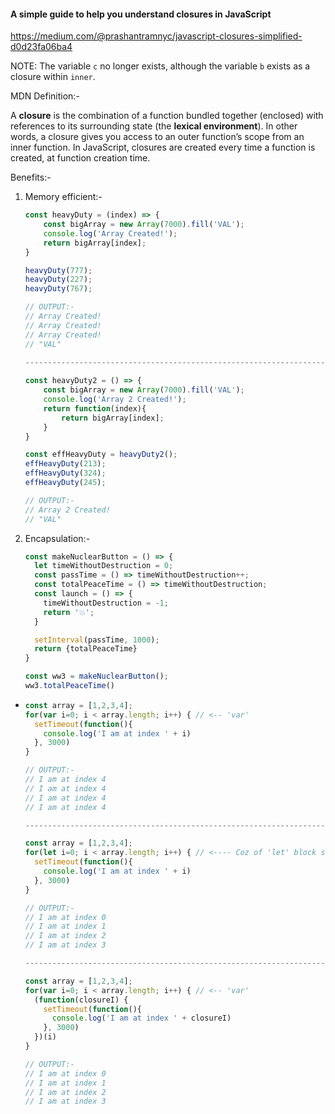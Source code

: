 #### A simple guide to help you understand closures in JavaScript

https://medium.com/@prashantramnyc/javascript-closures-simplified-d0d23fa06ba4

NOTE: The variable `c` no longer exists, although the variable `b` exists as a closure within `inner`.



MDN Definition:-

A **closure** is the combination of a function bundled together (enclosed) with references to its surrounding state (the **lexical environment**). In other words, a closure gives you access to an outer function’s scope from an inner function. In JavaScript, closures are created every time a function is created, at function creation time.



Benefits:-

1. Memory efficient:-

   ```javascript
   const heavyDuty = (index) => {
       const bigArray = new Array(7000).fill('VAL');
       console.log('Array Created!');
       return bigArray[index];
   }
   
   heavyDuty(777);
   heavyDuty(227);
   heavyDuty(767);
   
   // OUTPUT:-
   // Array Created!
   // Array Created!
   // Array Created!
   // "VAL"
   
   -------------------------------------------------------------------
       
   const heavyDuty2 = () => {
       const bigArray = new Array(7000).fill('VAL');
       console.log('Array 2 Created!');
       return function(index){
           return bigArray[index];
       }
   }
   
   const effHeavyDuty = heavyDuty2();
   effHeavyDuty(213);
   effHeavyDuty(324);
   effHeavyDuty(245);
   
   // OUTPUT:-
   // Array 2 Created!
   // "VAL"
   ```

   

2. Encapsulation:-

   ```javascript
   const makeNuclearButton = () => {
     let timeWithoutDestruction = 0;
     const passTime = () => timeWithoutDestruction++;
     const totalPeaceTime = () => timeWithoutDestruction;
     const launch = () => {
       timeWithoutDestruction = -1;
       return '💥';
     }
   
     setInterval(passTime, 1000);
     return {totalPeaceTime}
   }
   
   const ww3 = makeNuclearButton();
   ww3.totalPeaceTime()
   ```



- ```javascript
  const array = [1,2,3,4];
  for(var i=0; i < array.length; i++) { // <-- 'var'
    setTimeout(function(){
      console.log('I am at index ' + i)
    }, 3000)
  }
  
  // OUTPUT:-
  // I am at index 4
  // I am at index 4
  // I am at index 4
  // I am at index 4
  
  --------------------------------------------------------------------
  
  const array = [1,2,3,4];
  for(let i=0; i < array.length; i++) { // <---- Coz of 'let' block scope is being used here
    setTimeout(function(){
      console.log('I am at index ' + i)
    }, 3000)
  }
  
  // OUTPUT:-
  // I am at index 0
  // I am at index 1
  // I am at index 2
  // I am at index 3
  
  --------------------------------------------------------------------
  
  const array = [1,2,3,4];
  for(var i=0; i < array.length; i++) { // <-- 'var'
    (function(closureI) {
      setTimeout(function(){
        console.log('I am at index ' + closureI)
      }, 3000)
    })(i)
  }
  
  // OUTPUT:-
  // I am at index 0
  // I am at index 1
  // I am at index 2
  // I am at index 3
  ```

  